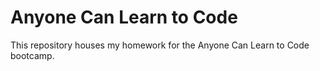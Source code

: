 Anyone Can Learn to Code
========================
This repository houses my homework for the Anyone Can Learn to Code bootcamp.
